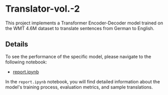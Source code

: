 # Translator-vol.-2

This project implements a Transformer Encoder-Decoder model trained on the WMT 4.6M dataset to translate sentences from German to English.

## Details

To see the performance of the specific model, please navigate to the following notebook:

- [report.ipynb](notebooks/report.ipynb)

In the `report.ipynb` notebook, you will find detailed information about the model's training process, evaluation metrics, and sample translations.
